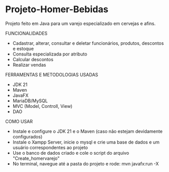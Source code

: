 # Projeto-Homer-Bebidas
Projeto feito em Java para um varejo especializado em cervejas e afins.

FUNCIONALIDADES
- Cadastrar, alterar, consultar e deletar funcionários, produtos, descontos e estoque
- Consulta especializada por atributo
- Calcular descontos
- Realizar vendas

FERRAMENTAS E METODOLOGIAS USADAS
- JDK 21
- Maven
- JavaFX
- MariaDB/MySQL
- MVC (Model, Controll, View)
- DAO

COMO USAR
- Instale e configure o JDK 21 e o Maven (caso não estejam devidamente configurados)
- Instale o Xampp Server, inicie o mysql e crie uma base de dados e um usuário correspondentes ao projeto
- Use o banco de dados criado e cole o script do arquivo "Create_homervarejo"
- No terminal, navegue até a pasta do projeto e rode: mvn javafx:run -X 
